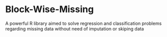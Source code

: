 # Block-Wise-Missing
A powerful R library aimed to solve regression and classification problems regarding missing data without need of imputation or skiping data
